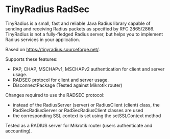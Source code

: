 # TinyRadius RadSec

TinyRadius is a small, fast and reliable Java Radius library capable of sending and receiving Radius packets as specified by RFC 2865/2866.
TinyRadius is not a fully-fledged Radius server, but helps you to implement Radius services in your application.

Based on https://tinyradius.sourceforge.net/.

Supports these features:

- PAP, CHAP, MSCHAPv1, MSCHAPv2 authentication for client and server usage.
- RADSEC protocol for client and server usage.
- DisconnectPackage (Tested against Mikrotik router)


Changes required to use the RADSEC protocol:

- instead of the RadiusServer (server) or RadiusClient (client) class, the RadSecRadiusServer or RadSecRadiusClient classes are used
- the corresponding SSL context is set using the setSSLContext method


Tested as a RADIUS server for Mikrotik router (users authenticate and accounting).
